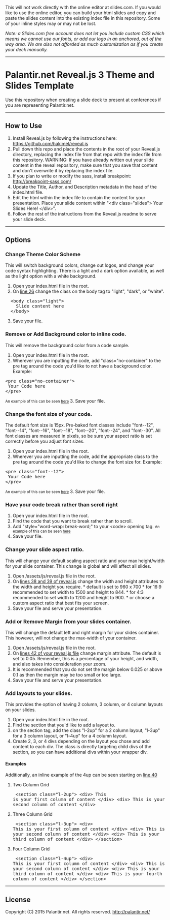 This will not work directly with the online editor at slides.com. If you would like to use the online editor, you can build your html slides and copy and paste the slides content into the existing index file in this repository. Some of your inline styles may or may not be lost.

*Note: a Slides.com free account does not let you include custom CSS which means we cannot use our fonts, or add our logo in an anchored, out of the way area. We are also not afforded as much customization as if you create your deck manually.*

-----
# Palantir.net Reveal.js 3 Theme and Slides Template

Use this repository when creating a slide deck to present at conferences if you are representing Palantir.net.

-----
## How to Use

1. Install Reveal.js by following the instructions here: https://github.com/hakimel/reveal.js
2. Pull down this repo and place the contents in the root of your Reveal.js directory, replacing the index file from that repo with the index file from this repository. WARNING: If you have already written out your slide content in the reveal repository, make sure that you save that content and don't overwrite it by replacing the index file.
3. If you plan to write or modify the sass, install breakpoint: http://breakpoint-sass.com/
4. Update the Title, Author, and Description metadata in the head of the index.html file.
4. Edit the html within the index file to contain the content for your presentation. Place your slide content within "&#060;div class="slides"&gt; Your Slides Here! &#060;/div&gt;".
4. Follow the rest of the instructions from the Reveal.js readme to serve your slide deck.

-----
## Options

### Change Theme Color Scheme
This will switch background colors, change out logos, and change your code syntax highlighting. There is a light and a dark option available, as well as the light option with a white background.
  1. Open your index.html file in the root.
  2. On [line 26](https://github.com/palantirnet/palantir-reveal/blob/master/index.html#L26) change the class on the body tag to "light", "dark", or "white".
  <pre>
  &#060;body class="light"&gt;
    Slide content here
  &#060;/body&gt;</pre>
  3. Save your file.

### Remove or Add Background color to inline code.
This will remove the background color from a code sample.
  1. Open your index.html file in the root.
  2. Wherever you are inputting the code, add "class="no-container" to the pre tag around the code you'd like to not have a background color. Example:
<pre>
&#060;pre class="no-container"&gt;
 Your Code here
&#060;/pre&gt;
</pre>
<small>An example of this can be seen [here](https://github.com/palantirnet/palantir-reveal/blob/master/index.html#L248)</small>
  3. Save your file.

### Change the font size of your code.
The default font size is 15px. Pre-baked font classes include "font--12", "font--14", "font--16", "font--18", "font--20", "font--24", and "font--30". All font classes are measured in pixels, so be sure your aspect ratio is set correctly before you adjust font sizes.
  1. Open your index.html file in the root.
  2. Wherever you are inputting the code, add the appropriate class to the pre tag around the code you'd like to change the font size for. Example:
<pre>
&#060;pre class="font--12"&gt;
 Your Code here
&#060;/pre&gt;
</pre>
<small>An example of this can be seen [here](https://github.com/palantirnet/palantir-reveal/blob/master/index.html#L248)</small>
  3. Save your file.

### Have your code break rather than scroll right
  1. Open your index.html file in the root.
  2. Find the code that you want to break rather than to scroll.
  3. Add "style="word-wrap: break-word;" to your &#060;code&gt; opening tag.
  <small>An example of this can be seen [here](https://github.com/palantirnet/palantir-reveal/blob/master/index.html#L248)</small>
  4. Save your file.

### Change your slide aspect ratio.
This will change your default scaling aspect ratio and your max height/width for your slide container. This change is global and will affect all slides.
  1. Open /assets/js/reveal.js file in the root.
  2. On [lines 38 and 39 of reveal.js](https://github.com/palantirnet/palantir-reveal/blob/master/palantirnet-theme/assets/js/reveal.js#L38-L39) change the width and height attributes to the width and height you require.
    * default is set to 960 x 700
    * for 16:9 recommended to set width to 1500 and height to 844.
    * for 4:3 recommended to set width to 1200 and height to 900.
    * or choose a custom aspect ratio that best fits your screen.
  3. Save your file and serve your presentation.

### Add or Remove Margin from your slides container.
This will change the default left and right margin for your slides container. This however, will not change the max-width of your container.
  1. Open /assets/js/reveal.js file in the root.
  2. On [lines 42 of your reveal.js file](https://github.com/palantirnet/palantir-reveal/blob/master/palantirnet-theme/assets/js/reveal.js#L42) change margin attribute. The default is set to 0.05. Remember, this is a percentage of your height, and width, and also takes into consideration your zoom.
  3. It is recommended that you do not set the margin below 0.025 or above 0.1 as then the margin may be too small or too large.
  4. Save your file and serve your presentation.

### Add layouts to your slides.
This provides the option of having 2 column, 3 column, or 4 column layouts on your slides.
  1. Open your index.html file in the root.
  2. Find the section that you'd like to add a layout to.
  3. on the section tag, add the class "l-2up" for a 2 column layout, "l-3up" for a 3 column layout, or "l-4up" for a 4 column layout.
  4. Create 2, 3, or 4 divs depending on the layout you chose and add content to each div. The class is directly targeting child divs of the section, so you can have additional divs within your wrapper div.

  #### Examples
  Additionally, an inline example of the 4up can be seen starting on [line 40](https://github.com/palantirnet/palantir-reveal/blob/master/index.html#L40-L61)
   1. Two Column Grid
    <pre>
    &#060;section class="l-2up"&gt;
        &#060;div&gt; This is your first column of content &#060;/div&gt;
    &#060;div&gt; This is your second column of content &#060;/div&gt;
    </pre>
   2. Three Column Grid
    <pre>
    &#060;section class="l-3up"&gt;
        &#060;div&gt; This is your first column of content &#060;/div&gt;
        &#060;div&gt; This is your second column of content &#060;/div&gt;
        &#060;div&gt; This is your third column of content &#060;/div&gt;
    &#060;/section&gt;
    </pre>
   3. Four Column Grid
    <pre>
    &#060;section class="l-4up"&gt;
        &#060;div&gt; This is your first column of content &#060;/div&gt;
        &#060;div&gt; This is your second column of content &#060;/div&gt;
        &#060;div&gt; This is your third column of content &#060;/div&gt;
        &#060;div&gt; This is your fourth column of content &#060;/div&gt;
    &#060;/section&gt;
    </pre>

-----
## License

Copyright (C) 2015 Palantir.net. All rights reserved. http://palantir.net/
